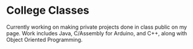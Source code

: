 # College Classes

Currently working on making private projects done in class public on my page. Work includes Java, C/Assembly for Arduino, and C++, along with Object Oriented Programming.
